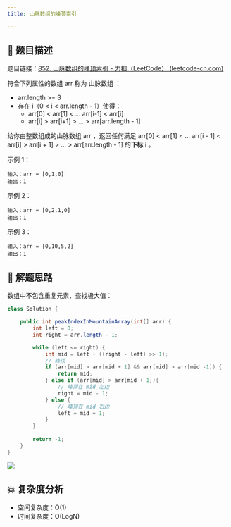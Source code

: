 ```yaml
---
title: 山脉数组的峰顶索引

---
```


## 📃 题目描述

题目链接：[852. 山脉数组的峰顶索引 - 力扣（LeetCode） (leetcode-cn.com)](https://leetcode-cn.com/problems/peak-index-in-a-mountain-array/)

符合下列属性的数组 arr 称为 山脉数组 ：

- arr.length >= 3
- 存在 i（0 < i < arr.length - 1）使得：
  - arr[0] < arr[1] < ... arr[i-1] < arr[i]
  - arr[i] > arr[i+1] > ... > arr[arr.length - 1]

给你由整数组成的山脉数组 arr ，返回任何满足 arr[0] < arr[1] < ... arr[i - 1] < arr[i] > arr[i + 1] > ... > arr[arr.length - 1] 的**下标** i 。

示例 1：

```
输入：arr = [0,1,0]
输出：1
```

示例 2：

```
输入：arr = [0,2,1,0]
输出：1
```

示例 3：

```
输入：arr = [0,10,5,2]
输出：1
```

## 🔔 解题思路

数组中不包含重复元素，查找极大值：


```java
class Solution {

    public int peakIndexInMountainArray(int[] arr) {
        int left = 0;
        int right = arr.length - 1;

        while (left <= right) {
            int mid = left + ((right - left) >> 1);
            // 峰顶
            if (arr[mid] > arr[mid + 1] && arr[mid] > arr[mid -1]) {
                return mid;
            } else if (arr[mid] > arr[mid + 1]){
                // 峰顶在 mid 左边
                right = mid - 1;
            } else {
                // 峰顶在 mid 右边
                left = mid + 1;
            }
        }
        
        return -1;
    }
}
```

![](https://gitee.com/veal98/images/raw/master/img/20210921114027.png)

## 💥 复杂度分析

- 空间复杂度：O(1)
- 时间复杂度：O(LogN)

